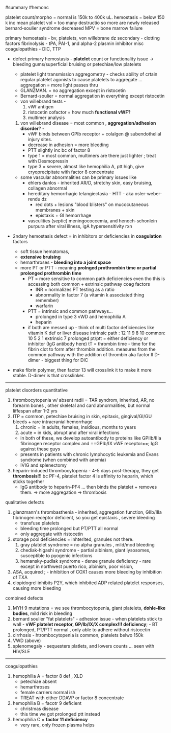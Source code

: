 #summary #hemonc 

 platelet count/morpho = normal is 150k to 400k uL. 
hemostasis = below 150 k 
inc mean platelet vol = too many destructio so more are newly released
	bernard-soulier syndrome 
decreased MPV = bone marrow failure 

primary hemostasis - bv, platelets, von willebrane dz
secondary - clotting factors
fibrinolysis - tPA, PAI-1, and alpha-2 plasmin inhibitor 
misc coagulopathies - DIC, TTP 
- defect primary hemostasis - **platelet** count or functionality issue -> bleeding gums/superficial bruising or petechiae/low platelets
	- platelet light transmission aggregometry - checks ability of crtain regular platelet agonists to cause platelets to aggregate ... aggregation = more light passes thru 
	- GLANZMAN. = no aggregation except in ristocetin 
	- Bernard-soulier = normal aggregation in everything except ristocetin 
	-  von willebrand tests -
		1. vWf antigen 
		2. ristocetin cofactor = how much **functional vWF?**
		3. multimer analysis 
	1. von willebrand disease = most common , **aggregation/adhesion disorder**? - 
		- vWF binds between GPIb receptor + colalgen @ subendothelial injury sites. 
		- decrease in adhesion = more bleeding 
		- PTT slightly inc bc of factor 8 
		- type 1 = most common, multimers are there just lighter ; treat with Desmopressin 
		- type 3 = severe, almost like hemophilia A, ptt high, give cryoprecipitate with factor 8 concentrate
	- some vascular abnormalities can be primary issues like 
		- ehlers danlos - inherited AR/D, stretchy skin, easy bruising, collagen abnormal
		- hereditary hemorrhagic telangiectasia - HTT - aka osler-weber-rendu dz
			- red dots + lesions "blood blisters" on mucocutaneous membranes + skin 
			- epistaxis + GI hemorrhage
		- vasculities (septic) meningococcemia, and henoch-schonlein purpura after viral illness, igA hypersensitivity rxn 

- 2ndary hemostasis defect = in inhibitors or deficiencies in **coagulation** factors
	- soft tissue hematomas, 
	- **extensive bruising**
	- hemarthroses - **bleeding into a joint space**
	- more PT or PTT - meaning **prolnged prothrombin time or partial prolonged prothrombin time**
		- PT = more sensitive to common path deficiencies even tho this is accessing both common + extrinsic pathway coag factors
			- INR = normalizes PT testing as a ratio 
			- abnormality in factor 7 (a vitamin k associated thing remember)
			- warfarin 
		- PTT = intrinsic and common pathways... 
			- prolonged in type 3 vWD and hemophilia A
			- heparin
		- if both are messed up - think of multi factor deficiencies like vitamin K def or liver disease 
intrinsic path : 12 11 9 8 10 
common: 10 5 2 1 
extrinsic 7 
prolonged pt/ptt = either deficiency or inhibitor (IgG antibody here)
tT = thrombin time - time for the fibrin clot to form after thrombin addition. measures from the common pathway with the addition of thrombin aka factor II 
D-dimer - biggest thing for DIC 
- make fibrin polymer, then factor 13 will crosslink it to make it more stable. D-dimer is that crosslinker. 

---
platelet disorders
quantitative 
1. thrombocytopenia w/ absent radii = TAR syndrom, inherited, AR, no forearm bones , other skeletal and card abnormalities, but normal liffespan after 1-2 yrs 
2. ITP = common, petechiae bruising in skin, epitaxis, gingival/GI/GU bleeds + rare intracranial hemorrhage 
	1. chronic = in adults, females, insidious, months to years 
	2. acute = in kids, abrupt and after viral infections 
	- in both of these, we develop autoantibody to proteins like GPIIb/IIIa fibrinogen receptor complex and ==GPIb/IX vWF receptor==; IgG against these guys 
	- presents in patients with chronic lymphocytic leukemia and Evans syndrome (when combined with anemia)
	- IVIG and splenectomy 
3. heparin-induced thrombocytopenia - 4-5 days post-therapy, they get **thrombosis**!!! bc PF-4, platelet factor 4 is affinity to heparin, which sticks together
	- IgG antibody to heparin-PF4 ... then binds the platelet + removes them. -> more aggregation -> thrombosis 

qualitative defects 
1. glanzmann's thrombasthenia - inherited, aggregation function, GIIb/IIIa fibrinogen receptor deficient, so you get epistaxis , severe bleeding 
	- transfuse platelets 
	- bleeding time prolonged but PT/PTT all normal 
	- only aggregate with ristocetin 
2. storage pool deficiencies = inhterited, granules not there. 
	1. gray platelet syndrome = no alpha granules , mild/mod bleeding 
	2. chediak-higashi syndrome - partial albinism, giant lysosomes, susceptible to pyogenic infections
	3. hemansky-pudlak syndrome - dense granule deficiency - rare except in northwest puerto rico, albinism, poor vision,
3. ASA, acquired ; - inhibition of COX1 causes more bleeding by inhibition of TXA  
4. clopidogrel inhibits P2Y, which inhibited ADP related platelet responses, causing more bleeding 

combined defects 
1. MYH 9 mutations = we see thrombocytopenia, giant platelets, **dohle-like bodies**, mild risk in bleeding 
2. bernard soulier "fat platelets" - adhesion issue - when platelets stick to wall - **vWF platelet receptor, GP/Ib/IX/X complex!!! deficiency**; 	- BT prolonged, PT/PTT normal , only able to adhere without ristocetin 
3. cirrhosis - htrombocytopenia is common, platelets belwo 150k 
4. VWD (above)
5. splenomegaly - sequesters platlets, and lowers counts ... seen with HIV/SLE 
---
coagulopathies
1. hemophilia A = factor 8 def , XLD
	- petechiae absent
	- hemarthroses 
	- female carriers normal ish 
	- TREAT with either DDAVP or factor 8 concentrate
2. hemophilia B = facotr 9 deficient
	- christmas disease 
	- this time we got prolonged ptt instead 
3. hemophilia C = **factor 11 deficiency**
	- very rare, only frozen plasma helps 